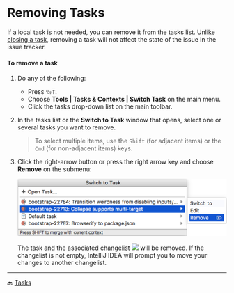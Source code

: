 # Removing Tasks 
If a local task is not needed, you can remove it from the tasks list. Unlike [closing a task](Tasks-closing.md), removing a task will not affect the state of the issue in the issue tracker.

#### To remove a task 

1. Do any of the following:

    - Press `⌥⇧T`.
    - Choose **Tools | Tasks & Contexts | Switch Task** on the main menu.
    - Click the tasks drop-down list on the main toolbar.

2. In the tasks list or the **Switch to Task** window that opens, select one or several tasks you want to remove.  

    > To select multiple items, use the `Shift` (for adjacent items) or the `Cmd` (for non-adjacent items) keys. 

3. Click the right-arrow button or press the right arrow key and choose **Remove** on the submenu:  

    ![](../img/task-remove-window.png)

    The task and the associated [changelist][1] ![][ext] will be removed. If the changelist is not empty, IntelliJ IDEA will prompt you to move your changes to another changelist.

---
🔙 [Tasks](Tasks.md)

[1]: https://www.jetbrains.com/help/idea/changelist.html

[ext]: ../img/ext-link.png
